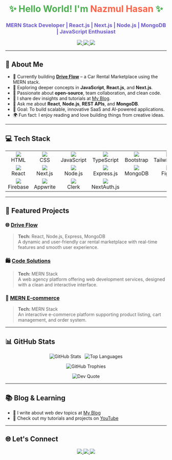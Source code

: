<h1 align="center" style="color:#4CAF50;">✨ Hello World! I'm <span style="color:#FF6347;">Nazmul Hasan</span> ✨</h1>
<h3 align="center" style="color:#6A5ACD;">MERN Stack Developer | React.js | Next.js | Node.js | MongoDB | JavaScript Enthusiast</h3>

<p align="center">
  <a href="https://github.com/nhmnazmul22" target="_blank">
    <img src="https://img.shields.io/github/followers/nhmnazmul22?label=GitHub&style=flat-square&logo=github&color=181717" />
  </a>
  <a href="https://www.linkedin.com/in/nhmnazmul" target="_blank">
    <img src="https://img.shields.io/badge/LinkedIn-0077B5?style=flat-square&logo=linkedin&logoColor=white" />
  </a>
  <a href="mailto:nhmnazmul87@gmail.com">
    <img src="https://img.shields.io/badge/Gmail-D14836?style=flat-square&logo=gmail&logoColor=white" />
  </a>
</p>

---

## 🌟 About Me

- 🔭 Currently building **[Drive Flow](https://github.com/nhmnazmul22/drive-flow-nextjs)** – a Car Rental Marketplace using the MERN stack.
- 🌱 Exploring deeper concepts in **JavaScript**, **React.js**, and **Next.js**.
- 🤝 Passionate about **open-source**, team collaboration, and clean code.
- 📝 I share dev insights and tutorials at [My Blog](https://nhmnazmul.vercel.app).
- 💬 Ask me about **React**, **Node.js**, **REST APIs**, and **MongoDB**.
- 🎯 Goal: To build scalable, innovative SaaS and AI-powered applications.
- 🌍 Fun fact: I enjoy reading and love building things from creative ideas.

---

## 💻 Tech Stack

<table>
  <tr>
    <td align="center"><img src="https://img.shields.io/badge/HTML-E34F26?style=for-the-badge&logo=html5&logoColor=white"/><br/>HTML</td>
    <td align="center"><img src="https://img.shields.io/badge/CSS-1572B6?style=for-the-badge&logo=css3&logoColor=white"/><br/>CSS</td>
    <td align="center"><img src="https://img.shields.io/badge/JavaScript-F7DF1E?style=for-the-badge&logo=javascript&logoColor=black"/><br/>JavaScript</td>
    <td align="center"><img src="https://img.shields.io/badge/TypeScript-3178C6?style=for-the-badge&logo=typescript&logoColor=white"/><br/>TypeScript</td>
    <td align="center"><img src="https://img.shields.io/badge/Bootstrap-7952B3?style=for-the-badge&logo=bootstrap&logoColor=white"/><br/>Bootstrap</td>
    <td align="center"><img src="https://img.shields.io/badge/TailwindCSS-38B2AC?style=for-the-badge&logo=tailwind-css&logoColor=white"/><br/>TailwindCSS</td>
  </tr>
  <tr>
    <td align="center"><img src="https://img.shields.io/badge/React-61DAFB?style=for-the-badge&logo=react&logoColor=black"/><br/>React</td>
    <td align="center"><img src="https://img.shields.io/badge/Next.js-000000?style=for-the-badge&logo=next.js&logoColor=white"/><br/>Next.js</td>
    <td align="center"><img src="https://img.shields.io/badge/Node.js-339933?style=for-the-badge&logo=node.js&logoColor=white"/><br/>Node.js</td>
    <td align="center"><img src="https://img.shields.io/badge/Express.js-000000?style=for-the-badge&logo=express&logoColor=white"/><br/>Express.js</td>
    <td align="center"><img src="https://img.shields.io/badge/MongoDB-47A248?style=for-the-badge&logo=mongodb&logoColor=white"/><br/>MongoDB</td>
    <td align="center"><img src="https://img.shields.io/badge/Figma-F24E1E?style=for-the-badge&logo=figma&logoColor=white"/><br/>Figma</td>
  </tr>
  <tr>
    <td align="center"><img src="https://img.shields.io/badge/Firebase-FFCA28?style=for-the-badge&logo=firebase&logoColor=black"/><br/>Firebase</td>
    <td align="center"><img src="https://img.shields.io/badge/Appwrite-F02E65?style=for-the-badge&logo=appwrite&logoColor=white"/><br/>Appwrite</td>
    <td align="center"><img src="https://img.shields.io/badge/Clerk-3B49DF?style=for-the-badge&logo=clerk&logoColor=white"/><br/>Clerk</td>
    <td align="center"><img src="https://img.shields.io/badge/NextAuth.js-333333?style=for-the-badge&logo=next.js&logoColor=white"/><br/>NextAuth.js</td>
  </tr>
</table>


---

## 🚀 Featured Projects

### 🌐 [Drive Flow](https://github.com/nhmnazmul22/drive-flow-nextjs)  
> **Tech:** React, Node.js, Express, MongoDB  
A dynamic and user-friendly car rental marketplace with real-time features and smooth user experience.

### 🛍️ [Code Solutions](https://github.com/nhmnazmul22/code-solutions)  
> **Tech:** MERN Stack  
A web agency platform offering web development services, designed with a clean and interactive interface.

### 🛒 [MERN E-commerce](https://github.com/nhmnazmul22/mern-stack-e-commerce)  
> **Tech:** MERN Stack  
An interactive e-commerce platform supporting product listing, cart management, and order system.

---
## 📊 GitHub Stats

<p align="center">
  <img src="https://github-readme-stats.vercel.app/api?username=nhmnazmul22&show_icons=true&theme=tokyonight&cache_seconds=0" alt="GitHub Stats" />
  &nbsp;
  <img src="https://github-readme-stats.vercel.app/api/top-langs/?username=nhmnazmul22&layout=compact&theme=tokyonight&cache_seconds=0" alt="Top Languages" />
</p>

<p align="center">
  <img src="https://github-profile-trophy.vercel.app/?username=nhmnazmul22&theme=tokyonight&margin-w=15&margin-h=15" alt="GitHub Trophies" />
</p>

<p align="center">
  <img src="https://quotes-github-readme.vercel.app/api?type=horizontal&theme=tokyonight" alt="Dev Quote" />
</p>

---

## 📚 Blog & Learning

- 🧠 I write about web dev topics at [My Blog](https://nhmnazmul.vercel.app)
- 🎥 Check out my tutorials and projects on [YouTube](https://nhmnazmul.vercel.app)

---

## 🌐 Let's Connect

<p align="center">
  <a href="https://www.linkedin.com/in/nhmnazmul" target="_blank">
    <img src="https://img.shields.io/badge/LinkedIn-0077B5?style=for-the-badge&logo=linkedin&logoColor=white"/>
  </a>
  <a href="mailto:nhmnazmul87@gmail.com">
    <img src="https://img.shields.io/badge/Gmail-D14836?style=for-the-badge&logo=gmail&logoColor=white"/>
  </a>
  <a href="https://github.com/nhmnazmul22">
    <img src="https://img.shields.io/badge/GitHub-181717?style=for-the-badge&logo=github&logoColor=white"/>
  </a>
</p>
